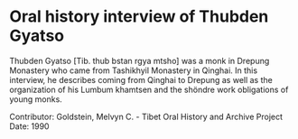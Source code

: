 # Oral history interview of Thubden Gyatso


Thubden Gyatso [Tib. thub bstan rgya mtsho] was a monk in Drepung Monastery who came from Tashikhyil Monastery in Qinghai. In this interview, he describes coming from Qinghai to Drepung as well as the organization of his Lumbum khamtsen and the shöndre work obligations of young monks.


Contributor:
                        Goldstein, Melvyn C. - Tibet Oral History and Archive Project  
Date:
1990  
